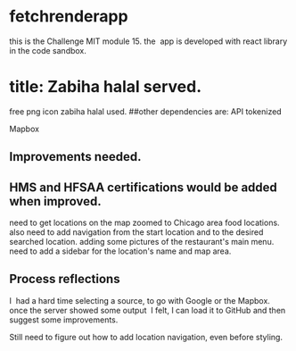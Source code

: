 # fetchrenderapp
this is the Challenge MIT module 15.
the  app is developed with react library in the code sandbox.

# title: Zabiha halal served. 

free png icon zabiha halal used.
##other dependencies are:
API tokenized

Mapbox

## Improvements needed.

## HMS and HFSAA certifications would be added when improved.

need to get locations on the map zoomed to Chicago area food locations.
also need to add navigation from the start location and to the desired searched location.
adding some pictures of the restaurant's main menu.
need to add a sidebar for the location's name and map area.

## Process reflections

I  had a hard time selecting a source, to go with Google or the Mapbox.
once the server showed some output  I felt, I can load it to GitHub and then suggest some improvements.

Still need to figure out how to add location navigation, even before styling.

